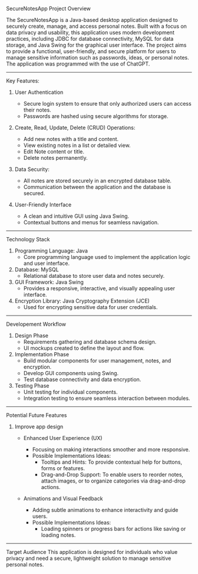 SecureNotesApp Project Overview 

The SecureNotesApp is a Java-based desktop application designed to securely create, manage, and access personal notes. Built with a focus on data privacy and usability, this application uses modern development practices,
including JDBC for database connectivity, MySQL for data storage, and Java Swing for the graphical user interface. The project aims to provide a functional, user-friendly, and secure platform for users to manage sensitive information such as passwords, ideas, or personal notes. The application was programmed with the use of ChatGPT. 

 -----------------------------------------------------------------------------------------------------------------------------------

 Key Features:

 1. User Authentication
    - Secure login system to ensure that only authorized users can access their notes.
    - Passwords are hashed using secure algorithms for storage.

2. Create, Read, Update, Delete (CRUD) Operations:
    - Add new notes with a title and content.
    - View existing notes in a list or detailed view.
    - Edit Note content or title.
    - Delete notes permanently.
  
3. Data Security:
   - All notes are stored securely in an encrypted database table.
   - Communication between the application and the database is secured.
  
4. User-Friendly Interface
   - A clean and intuitive GUI using Java Swing.
   - Contextual buttons and menus for seamless navigation.

  ----------------------------------------------------------------------------------------------------------------------------------

  Technology Stack 
  1. Programming Language: Java
      - Core programming language used to implement the application logic and user interface.
  2. Database: MySQL
      - Relational database to store user data and notes securely.
  3. GUI Framework: Java Swing
      - Provides a responsive, interactive, and visually appealing user interface.
  4. Encryption Library: Java Cryptography Extension (JCE) 
     - Used for encrypting sensitive data for user credentials.
    
------------------------------------------------------------------------------------------------------------------------------------
Developement Workflow 

1. Design Phase
    - Requirements gathering and database schema design.
    - UI mockups created to define the layout and flow.
2. Implementation Phase
    - Build modular components for user management, notes, and encryption.
    - Develop GUI components using Swing.
    - Test database connectivity and data encryption.
3. Testing Phase
    - Unit testing for individual components.
    - Integration testing to ensure seamless interaction between modules.

------------------------------------------------------------------------------------------------------------------------------------
Potential Future Features 

1. Improve app design
   - Enhanced User Experience (UX)
     - Focusing on making interactions smoother and more responsive.
     - Possible Implementations Ideas:
         - Tooltips and Hints: To provide contextual help for buttons, forms or features.
         - Drag-and-Drop Support: To enable users to reorder notes, attach images, or to organize categories via
           drag-and-drop actions.

    - Animations and Visual Feedback
       - Adding subtle animations to enhance interactivity and guide users.
       - Possible Implementations Ideas:
           - Loading spinners or progress bars for actions like saving or loading notes.

------------------------------------------------------------------------------------------------------------------------------------
Target Audience 
This application is designed for individuals who value privacy and need a secure, lightweight solution to 
manage sensitive personal notes.
